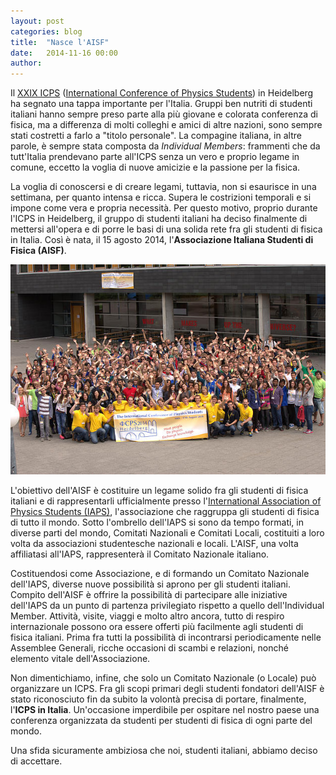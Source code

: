 ```yaml
---
layout: post
categories: blog
title:  "Nasce l'AISF"
date:   2014-11-16 00:00
author: 
---
```


Il [XXIX ICPS](http://www.icps2014.com/location/heidelberg/) ([International Conference of Physics Students](http://en.wikipedia.org/wiki/International_Conference_of_Physics_Students)) in Heidelberg ha segnato una tappa importante per l'Italia. Gruppi ben nutriti di studenti italiani hanno sempre preso parte alla più giovane e colorata conferenza di fisica, ma a differenza di molti colleghi e amici di altre nazioni, sono sempre stati costretti a farlo a "titolo personale". La compagine italiana, in altre parole, è sempre stata composta da *Individual Members*: frammenti che da tutt'Italia prendevano parte all'ICPS senza un vero e proprio legame in comune, eccetto la voglia di nuove amicizie e la passione per la fisica. 

La voglia di conoscersi e di creare legami, tuttavia, non si esaurisce in una settimana, per quanto intensa e ricca. Supera le costrizioni temporali e si impone come vera e propria necessità. Per questo motivo, proprio durante l'ICPS in Heidelberg, il gruppo di studenti italiani ha deciso finalmente di mettersi all'opera e di porre le basi di una solida rete fra gli studenti di fisica in Italia. Così è nata, il 15 agosto 2014, l'**Associazione Italiana Studenti di Fisica (AISF)**. 

![](/img/blog/heidelberg.jpeg)

L'obiettivo dell'AISF è costituire un legame solido fra gli studenti di fisica italiani e di rappresentarli ufficialmente presso l'[International Association of Physics Students (IAPS)](http://www.iaps.info/), l'associazione che raggruppa gli studenti di fisica di tutto il mondo. Sotto l'ombrello dell'IAPS si sono da tempo formati, in diverse parti del mondo, Comitati Nazionali e Comitati Locali, costituiti a loro volta da associazioni studentesche nazionali e locali. L'AISF, una volta affiliatasi all'IAPS, rappresenterà il Comitato Nazionale italiano. 

Costituendosi come Associazione, e di formando un Comitato Nazionale dell'IAPS, diverse nuove possibilità si aprono per gli studenti italiani. Compito dell'AISF è offrire la possibilità di partecipare alle iniziative dell'IAPS da un punto di partenza privilegiato rispetto a quello dell'Individual Member. Attività, visite, viaggi e molto altro ancora, tutto di respiro internazionale possono ora essere offerti più facilmente agli studenti di fisica italiani. Prima fra tutti la possibilità di incontrarsi periodicamente nelle Assemblee Generali, ricche occasioni di scambi e relazioni, nonché elemento vitale dell'Associazione.

Non dimentichiamo, infine, che solo un Comitato Nazionale (o Locale) può organizzare un ICPS. Fra gli scopi primari degli studenti fondatori dell'AISF è stato riconosciuto fin da subito la volontà precisa di portare, finalmente, l'**ICPS in Italia**. Un'occasione imperdibile per ospitare nel nostro paese una conferenza organizzata da studenti per studenti di fisica di ogni parte del mondo.

Una sfida sicuramente ambiziosa che noi, studenti italiani, abbiamo deciso di accettare.
